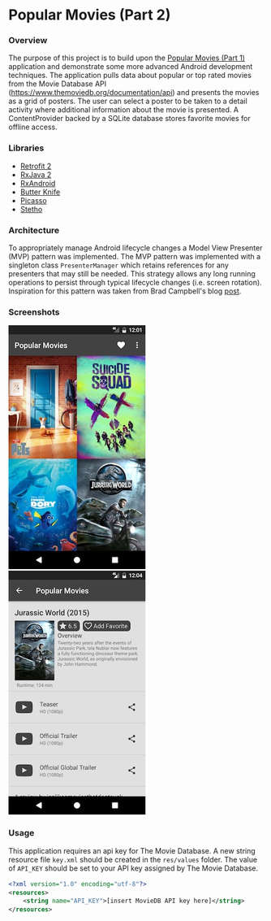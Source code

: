 # Popular Movies (Part 2)

### Overview

The purpose of this project is to build upon the [Popular Movies (Part 1)](https://github.com/vrendina/uda-popular-movies-1) application and demonstrate some more advanced Android development techniques. The application pulls data about popular or top rated movies from the Movie Database API (https://www.themoviedb.org/documentation/api) and presents the movies as a grid of posters. The user can select a poster to be taken to a detail activity where additional information about the movie is presented. A ContentProvider backed by a SQLite database stores favorite movies for offline access.  

### Libraries

* [Retrofit 2](https://github.com/square/retrofit)
* [RxJava 2](https://github.com/ReactiveX/RxJava) 
* [RxAndroid](https://github.com/ReactiveX/RxAndroid)
* [Butter Knife](https://github.com/JakeWharton/butterknife)
* [Picasso](https://github.com/square/picasso)
* [Stetho](https://github.com/facebook/stetho)


### Architecture

To appropriately manage Android lifecycle changes a Model View Presenter (MVP) pattern was implemented. The MVP pattern was implemented with a singleton class `PresenterManager` which retains references for any presenters that may still be needed. This strategy allows any long running operations to persist through typical lifecycle changes (i.e. screen rotation). Inspiration for this pattern was taken from Brad Campbell's blog [post](http://blog.bradcampbell.nz/mvp-presenters-that-survive-configuration-changes-part-1/).

### Screenshots

![Grid](screenshots/grid.jpg?raw=true) ![Details](screenshots/details.jpg?raw=true)

### Usage
This application requires an api key for The Movie Database. A new string resource file `key.xml` should be created in the `res/values` folder. The value of `API_KEY` should be set to your API key assigned by The Movie Database.

```xml
<?xml version="1.0" encoding="utf-8"?>
<resources>
    <string name="API_KEY">[insert MovieDB API key here]</string>
</resources>
```

